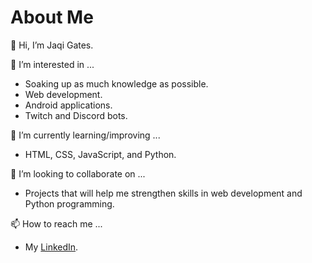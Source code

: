 # About Me
👋 Hi, I’m Jaqi Gates.

👀 I’m interested in ...
- Soaking up as much knowledge as possible.
- Web development.
- Android applications.
- Twitch and Discord bots.

🌱 I’m currently learning/improving ...
- HTML, CSS, JavaScript, and Python.

💞️ I’m looking to collaborate on ...
- Projects that will help me strengthen skills in web development and Python programming.

📫 How to reach me ...
- My [LinkedIn](https://www.linkedin.com/in/jaqi-gates/).

<!---
JaqiGates/JaqiGates is a ✨ special ✨ repository because its `README.md` (this file) appears on your GitHub profile.
You can click the Preview link to take a look at your changes.
--->
